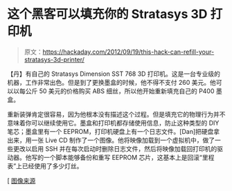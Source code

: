 # 这个黑客可以填充你的 Stratasys 3D 打印机

> 原文：<https://hackaday.com/2012/09/19/this-hack-can-refill-your-stratasys-3d-printer/>

【丹】有自己的 Stratasys Dimension SST 768 3D 打印机。这是一台专业级的机器，工作非常出色。但是到了更换墨盒的时候，他不得不支付 260 美元。他可以以每公斤 50 美元的价格购买 ABS 细丝，所以他开始重新填充自己的 P400 墨盒。

重新装弹肯定很容易，因为他根本没有描述这个过程。但是填充它的物理行为并不意味着你可以继续使用它。墨盒和打印机都存储使用信息，防止这种类型的 DIY 笔芯；墨盒里有一个 EEPROM，打印机硬盘上有一个日志文件。[Dan]把硬盘拿出来，用一张 Live CD 制作了一个图像。他将映像加载到一个虚拟机中，做了一些更改以启用 SSH 并在每次启动时删除日志文件，然后将映像加载回打印机的驱动器。他写的一个脚本能够备份和重写 EEPROM 芯片，这基本上是回滚“里程表”上已经使用了多少灯丝。

[ [图像来源](http://blog.stratasys.com/blog/3d-printers-in-education/dimension-3d-printers-at-new-england-institute-of-technology)